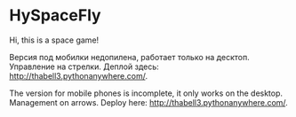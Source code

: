 # HySpaceFly

Hi, this is a space game!

Версия под мобилки недопилена, работает только на десктоп. Управление на стрелки. Деплой здесь: http://thabell3.pythonanywhere.com/.

The version for mobile phones is incomplete, it only works on the desktop. Management on arrows. Deploy here: http://thabell3.pythonanywhere.com/.
